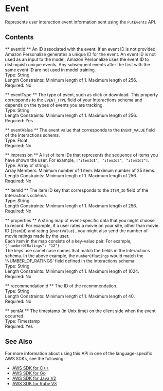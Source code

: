 # Event<a name="API_UBS_Event"></a>

Represents user interaction event information sent using the `PutEvents` API\.

## Contents<a name="API_UBS_Event_Contents"></a>

 ** eventId **   <a name="personalize-Type-UBS_Event-eventId"></a>
An ID associated with the event\. If an event ID is not provided, Amazon Personalize generates a unique ID for the event\. An event ID is not used as an input to the model\. Amazon Personalize uses the event ID to distinquish unique events\. Any subsequent events after the first with the same event ID are not used in model training\.  
Type: String  
Length Constraints: Minimum length of 1\. Maximum length of 256\.  
Required: No

 ** eventType **   <a name="personalize-Type-UBS_Event-eventType"></a>
The type of event, such as click or download\. This property corresponds to the `EVENT_TYPE` field of your Interactions schema and depends on the types of events you are tracking\.  
Type: String  
Length Constraints: Minimum length of 1\. Maximum length of 256\.  
Required: Yes

 ** eventValue **   <a name="personalize-Type-UBS_Event-eventValue"></a>
The event value that corresponds to the `EVENT_VALUE` field of the Interactions schema\.  
Type: Float  
Required: No

 ** impression **   <a name="personalize-Type-UBS_Event-impression"></a>
A list of item IDs that represents the sequence of items you have shown the user\. For example, `["itemId1", "itemId2", "itemId3"]`\.  
Type: Array of strings  
Array Members: Minimum number of 1 item\. Maximum number of 25 items\.  
Length Constraints: Minimum length of 1\. Maximum length of 256\.  
Required: No

 ** itemId **   <a name="personalize-Type-UBS_Event-itemId"></a>
The item ID key that corresponds to the `ITEM_ID` field of the Interactions schema\.  
Type: String  
Length Constraints: Minimum length of 1\. Maximum length of 256\.  
Required: No

 ** properties **   <a name="personalize-Type-UBS_Event-properties"></a>
A string map of event\-specific data that you might choose to record\. For example, if a user rates a movie on your site, other than movie ID \(`itemId`\) and rating \(`eventValue`\) , you might also send the number of movie ratings made by the user\.  
Each item in the map consists of a key\-value pair\. For example,  
 `{"numberOfRatings": "12"}`   
The keys use camel case names that match the fields in the Interactions schema\. In the above example, the `numberOfRatings` would match the 'NUMBER\_OF\_RATINGS' field defined in the Interactions schema\.  
Type: String  
Length Constraints: Minimum length of 1\. Maximum length of 1024\.  
Required: No

 ** recommendationId **   <a name="personalize-Type-UBS_Event-recommendationId"></a>
The ID of the recommendation\.  
Type: String  
Length Constraints: Minimum length of 1\. Maximum length of 40\.  
Required: No

 ** sentAt **   <a name="personalize-Type-UBS_Event-sentAt"></a>
The timestamp \(in Unix time\) on the client side when the event occurred\.  
Type: Timestamp  
Required: Yes

## See Also<a name="API_UBS_Event_SeeAlso"></a>

For more information about using this API in one of the language\-specific AWS SDKs, see the following:
+  [ AWS SDK for C\+\+](https://docs.aws.amazon.com/goto/SdkForCpp/personalize-events-2018-03-22/Event) 
+  [ AWS SDK for Go](https://docs.aws.amazon.com/goto/SdkForGoV1/personalize-events-2018-03-22/Event) 
+  [ AWS SDK for Java V2](https://docs.aws.amazon.com/goto/SdkForJavaV2/personalize-events-2018-03-22/Event) 
+  [ AWS SDK for Ruby V3](https://docs.aws.amazon.com/goto/SdkForRubyV3/personalize-events-2018-03-22/Event) 
